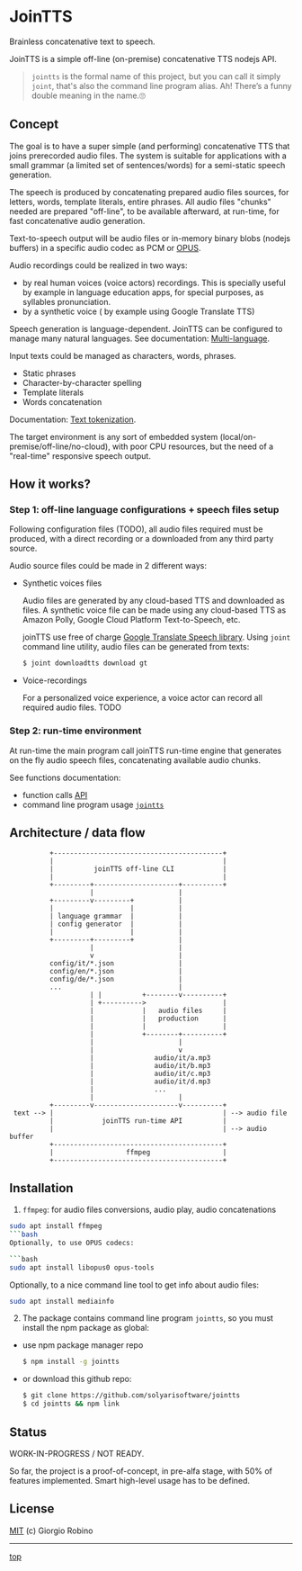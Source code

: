 # JoinTTS

Brainless concatenative text to speech.

JoinTTS is a simple off-line (on-premise) concatenative TTS nodejs API.
> `jointts` is the formal name of this project, 
> but you can call it simply `joint`,
> that's also the command line program alias.
> Ah! There’s a funny double meaning in the name.🙄

## Concept

The goal is to have a super simple (and performing) concatenative TTS
that joins prerecorded audio files. 
The system is suitable for applications with a small grammar 
(a limited set of sentences/words) for a semi-static speech generation.

The speech is produced by concatenating prepared audio files sources, 
for letters, words, template literals, entire phrases. 
All audio files "chunks" needed are prepared "off-line",
to be available afterward, at run-time, for fast concatenative audio generation. 

Text-to-speech output will be audio files 
or in-memory binary blobs (nodejs buffers) 
in a specific audio codec as PCM 
or [OPUS](https://en.wikipedia.org/wiki/Opus_(audio_format)).

Audio recordings could be realized in two ways:
- by real human voices (voice actors) recordings.
  This is specially useful by example in language education apps, 
  for special purposes, as syllables pronunciation.
- by a synthetic voice ( by example using Google Translate TTS)

Speech generation is language-dependent. 
JoinTTS can be configured to manage many natural languages.
See documentation: [Multi-language](doc/multilanguage.md).

Input texts could be managed as characters, words, phrases.

- Static phrases
- Character-by-character spelling
- Template literals
- Words concatenation 

Documentation: [Text tokenization](doc/tokenization.md).

The target environment is any sort of embedded system 
(local/on-premise/off-line/no-cloud), with poor CPU resources, 
but the need of a "real-time" responsive speech output.


## How it works?

### Step 1: off-line language configurations + speech files setup

Following configuration files (TODO), 
all audio files required must be produced, 
with a direct recording or a downloaded from any third party source.

Audio source files could be made in 2 different ways:

- Synthetic voices files

  Audio files are generated by any cloud-based TTS and downloaded as files. 
  A synthetic voice file can be made using any cloud-based TTS 
  as Amazon Polly, Google Cloud Platform Text-to-Speech, etc.

  joinTTS use free of charge [Google Translate Speech library](https://github.com/zlargon/google-tts).
  Using `joint` command line utility, audio files can be generated from texts:

  ```bash
  $ joint downloadtts download gt
  ```
 
- Voice-recordings

  For a personalized voice experience, 
  a voice actor can record all required audio files. TODO 

### Step 2: run-time environment

At run-time the main program call joinTTS run-time engine 
that generates on the fly audio speech files, 
concatenating available audio chunks.

See functions documentation: 
- function calls [API](doc/API.md)
- command line program usage [`jointts`](doc/CLI.md)

## Architecture / data flow

```
          +------------------------------------------+
          |                                          |
          |          joinTTS off-line CLI            |
          |                                          |
          +---------+---------------------+----------+
                    |                     |
          +---------v---------+           |
          |                   |           |
          | language grammar  |           |
          | config generator  |           |
          |                   |           |
          +---------+---------+           |
                    |                     |
                    v                     |
          config/it/*.json                |
          config/en/*.json                |
          config/de/*.json                |
          ...                             |
                    | |          +--------v----------+
                    | +---------->                   |
                    |            |   audio files     |
                    |            |   production      |
                    |            |                   |
                    |            +--------+----------+
                    |                     |
                    |                     v
                    |               audio/it/a.mp3
                    |               audio/it/b.mp3
                    |               audio/it/c.mp3
                    |               audio/it/d.mp3
                    |               ...
                    |                     |
          +---------v---------------------v----------+
 text --> |                                          | --> audio file
          |            joinTTS run-time API          |
          |                                          | --> audio buffer
          +------------------------------------------+
          |                  ffmpeg                  |
          +------------------------------------------+
```


## Installation

1. `ffmpeg`: for audio files conversions, audio play, audio concatenations

  ```bash
  sudo apt install ffmpeg 
  ```bash
  Optionally, to use OPUS codecs:

  ```bash
  sudo apt install libopus0 opus-tools
  ```
  Optionally, to a nice command line tool to get info about  audio files:

  ```bash
  sudo apt install mediainfo
  ```

2. The package contains command line program `jointts`, 
  so you must install the npm package as global:

  - use npm package manager repo

    ```bash
    $ npm install -g jointts
    ```

  - or download this github repo:

    ```bash
    $ git clone https://github.com/solyarisoftware/jointts
    $ cd jointts && npm link
    ``` 


## Status

WORK-IN-PROGRESS / NOT READY.

So far, the project is a proof-of-concept, 
in pre-alfa stage, with 50% of features implemented.
Smart high-level usage has to be defined. 


## License 

[MIT](LICENSE.md) (c) Giorgio Robino

---

[top](#)
